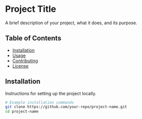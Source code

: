 # Project Title

A brief description of your project, what it does, and its purpose.

## Table of Contents

- [Installation](#installation)
- [Usage](#usage)
- [Contributing](#contributing)
- [License](#license)

## Installation

Instructions for setting up the project locally.

```bash
# Example installation commands
git clone https://github.com/your-repo/project-name.git
cd project-name
